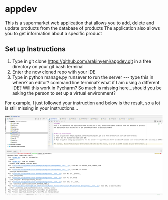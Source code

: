 # appdev
This is a supermarket web application that allows you to add, delete and update products from the database of products
The application also allows you to get information about a specific product


## Set up Instructions
1. Type in git clone https://github.com/arakinyemi/appdev.git in a free directory on your git bash terminal
2. Enter the now cloned repo with your IDE
3. Type in python manage.py runsever to run the server --- type this in where? an editor? command line terminal? what if I am using a different IDE? Will this work in Pycharm? So much is missing here...should you be asking the person to set up a virtual environment?

For example, I just followed your instruction and below is the result, so a lot is still missing in your instructions...

![](images/error.png)

